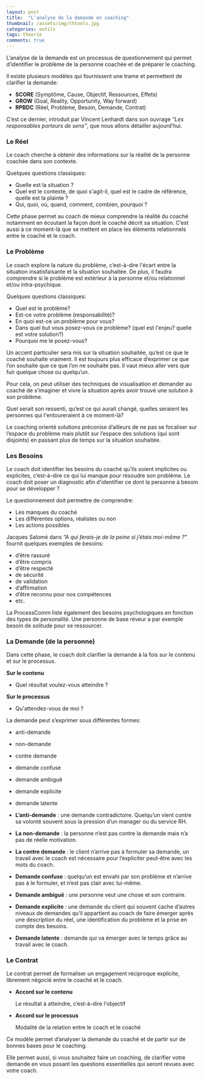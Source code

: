 ```yaml
---
layout: post
title:  "L’analyse de la demande en coaching"
thumbnail: /assets/img/thtools.jpg
categories: outils
tags: theorie
comments: true
---
```


L’analyse de la demande est un processus de questionnement qui permet d’identifier le problème de la personne coachée et de préparer le coaching.

Il existe plusieurs modèles qui fournissent une trame et permettent de clarifier la demande:

 - **SCORE** (Symptôme, Cause, Objectif, Ressources, Effets)
 - **GROW** (Goal, Reality, Opportunity, Way forward)
 - **RPBDC** (Réel, Problème, Besoin, Demande, Contrat)

C’est ce dernier, introduit par Vincent Lenhardt dans son ouvrage *“Les responsables porteurs de sens”*, que nous allons détailler aujourd’hui.

### Le Réel
Le coach cherche à obtenir des informations sur la réalité de la personne coachée dans son contexte.

Quelques questions classiques:

- Quelle est la situation ?
- Quel est le contexte, de quoi s'agit-il, quel est le cadre de référence, quelle est la plainte ?
- Qui, quoi, où, quand, comment, combien, pourquoi ?

Cette phase permet au coach de mieux comprendre la réalité du coaché notamment en écoutant la façon dont le coaché décrit sa situation. C’est aussi à ce moment-là que se mettent en place les éléments relationnels entre le coaché et le coach.

### Le Problème
Le coach explore la nature du problème, c’est-à-dire l'écart entre la situation insatisfaisante et la situation souhaitée. De plus, il faudra comprendre si le problème est extérieur à la personne et/ou relationnel et/ou intra-psychique.

Quelques questions classiques:

- Quel est le problème?
- Est-ce votre problème (responsabilité)?
- En quoi est-ce un problème pour vous?
- Dans quel but vous posez-vous ce problème? (quel est l'enjeu? quelle est votre solution?)
- Pourquoi me le posez-vous?

Un accent particulier sera mis sur la situation souhaitée, qu’est ce que le coaché souhaite vraiment. Il est toujours plus efficace d’exprimer ce que l’on souhaite que ce que l’on ne souhaite pas. Il vaut mieux aller vers que fuir quelque chose ou quelqu’un.

Pour cela, on peut utiliser des techniques de visualisation et demander au coaché de s’imaginer et vivre la situation après avoir trouvé une solution à son problème.

Quel serait son ressenti, qu’est ce qui aurait changé, quelles seraient les personnes qui l'entoureraient à ce moment-là?

Le coaching orienté solutions préconise d’ailleurs de ne pas se focaliser sur l’espace du problème mais plutôt sur l’espace des solutions (qui sont disjoints) en passant plus de temps sur la situation souhaitée.

### Les Besoins

Le coach doit identifier les besoins du coaché qu’ils soient implicites ou explicites, c’est-à-dire ce qui lui manque pour résoudre son problème. Le coach doit poser un diagnostic afin d'identifier ce dont la personne à besoin pour se développer ?

Le questionnement doit permettre de comprendre:

- Les manques du coaché
- Les différentes options, réalistes ou non
- Les actions possibles

Jacques Salomé dans *“A qui ferais-je de la peine si j’étais moi-même ?”* fournit quelques exemples de besoins:

- d’être rassuré
- d’être compris
- d’être respecté
- de sécurité
- de validation
- d’affirmation
- d’être reconnu pour nos compétences
- etc.

La ProcessComm liste également des besoins psychologiques en fonction des types de personalité.
Une personne de base réveur a par exemple besoin de solitude pour se ressourcer.

### La Demande (de la personne)
Dans cette phase, le coach doit clarifier la demande à la fois sur le contenu et sur le processus.

**Sur le contenu**

- Quel résultat voulez-vous atteindre ?

**Sur le processus**

- Qu'attendez-vous de moi ?

La demande peut s’exprimer sous différentes formes:

- anti-demande
- non-demande
- contre demande
- demande confuse
- demande ambiguë
- demande explicite
- demande latente

- **L’anti-demande** : une demande contradictoire. Quelqu’un vient contre sa volonté souvent sous la pression d’un manager ou du service RH.
- **La non-demande** : la personne n’est pas contre la demande mais n’a pas de réelle motivation.

- **La contre demande** : le client n’arrive pas à formuler sa demande, un travail avec le coach est nécessaire pour l’expliciter peut-être avec les mots du coach.

- **Demande confuse** : quelqu’un est envahi par son problème et n’arrive pas à le formuler, et n’est pas clair avec lui-même.

- **Demande ambiguë** : une personne veut une chose et son contraire.

- **Demande explicite** : une demande du client qui souvent cache d’autres niveaux de demandes qu’il appartient au coach de faire émerger après une description du réel, une identification du problème et la prise en compte des besoins.

- **Demande latente** : demande qui va émerger avec le temps grâce au travail avec le coach.

### Le Contrat
Le contrat permet de formaliser un engagement réciproque explicite, librement négocié entre le coaché et le coach.

- **Accord sur le contenu**

     Le résultat à atteindre, c’est-à-dire l'objectif

- **Accord sur le processus**

     Modalité de la relation entre le coach et le coaché


Ce modèle permet d’analyser la demande du coaché et de partir sur de bonnes bases pour le coaching.  

Elle permet aussi, si vous souhaitez faire un coaching, de clarifier votre demande en vous posant les questions essentielles qui seront revues avec votre coach.
